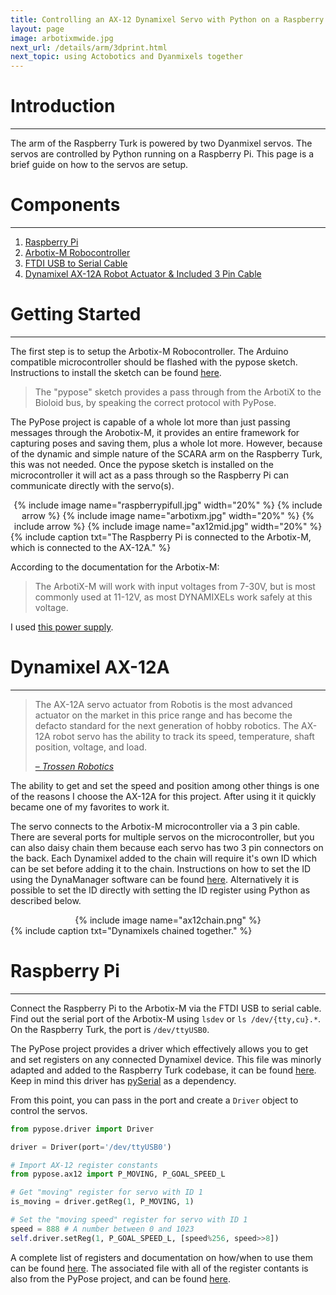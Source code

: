 ```yaml
---
title: Controlling an AX-12 Dynamixel Servo with Python on a Raspberry Pi
layout: page
image: arbotixmwide.jpg
next_url: /details/arm/3dprint.html
next_topic: using Actobotics and Dyanmixels together
---
```


# Introduction
---

The arm of the Raspberry Turk is powered by two Dyanmixel servos. The servos are controlled by Python running on a Raspberry Pi. This page is a brief guide on how to the servos are setup.

# Components
---

1. [Raspberry Pi](http://www.microcenter.com/product/460968/Raspberry_Pi_3_Model_B)
2. [Arbotix-M Robocontroller](http://www.trossenrobotics.com/p/arbotix-robot-controller.aspx)
3. [FTDI USB to Serial Cable](http://www.trossenrobotics.com/store/p/6406-FTDI-Cable-5V.aspx)
4. [Dynamixel AX-12A Robot Actuator & Included 3 Pin Cable](http://www.trossenrobotics.com/dynamixel-ax-12-robot-actuator.aspx)

# Getting Started
---

The first step is to setup the Arbotix-M Robocontroller. The Arduino compatible microcontroller should be flashed with the pypose sketch. Instructions to install the sketch can be found [here](http://vanadiumlabs.github.io/arbotix/#arbotixsetup).

> The "pypose" sketch provides a pass through from the ArbotiX to the Bioloid bus, by speaking the correct protocol with PyPose.

The PyPose project is capable of a whole lot more than just passing messages through the Arobotix-M, it provides an entire framework for capturing poses and saving them, plus a whole lot more. However, because of the dynamic and simple nature of the SCARA arm on the Raspberry Turk, this was not needed. Once the pypose sketch is installed on the microcontroller it will act as a pass through so the Raspberry Pi can communicate directly with the servo(s).

<center>
	{% include image name="raspberrypifull.jpg" width="20%" %}
	{% include arrow %}
	{% include image name="arbotixm.jpg" width="20%" %}
	{% include arrow %}
	{% include image name="ax12mid.jpg" width="20%" %}
</center>
{% include caption txt="The Raspberry Pi is connected to the Arbotix-M, which is connected to the AX-12A." %}

According to the documentation for the Arbotix-M:
> The ArbotiX-M will work with input voltages from 7-30V, but is most commonly used at 11-12V, as most DYNAMIXELs work safely at this voltage.

I used [this power supply](https://www.amazon.com/gp/product/B0194B7XT6/ref=oh_aui_detailpage_o00_s00?ie=UTF8&psc=1).

# Dynamixel AX-12A
---

> The AX-12A servo actuator from Robotis is the most advanced actuator on the market in this price range and has become the defacto standard for the next generation of hobby robotics. The AX-12A robot servo has the ability to track its speed, temperature, shaft position, voltage, and load.
>
> [– _Trossen Robotics_](http://www.trossenrobotics.com/dynamixel-ax-12-robot-actuator.aspx)

The ability to get and set the speed and position among other things is one of the reasons I choose the AX-12A for this project. After using it it quickly became one of my favorites to work it.

The servo connects to the Arbotix-M microcontroller via a 3 pin cable. There are several ports for multiple servos on the microcontroller, but you can also daisy chain them because each servo has two 3 pin connectors on the back. Each Dynamixel added to the chain will require it's own ID which can be set before adding it to the chain. Instructions on how to set the ID using the DynaManager software can be found [here](http://learn.trossenrobotics.com/arbotix/1-using-the-tr-dynamixel-servo-tool#&panel1-1). Alternatively it is possible to set the ID directly with setting the ID register using Python as described below.

<center>{% include image name="ax12chain.png" %}</center>
{% include caption txt="Dynamixels chained together." %}

# Raspberry Pi
---

Connect the Raspberry Pi to the Arbotix-M via the FTDI USB to serial cable. Find out the serial port of the Arbotix-M using `lsdev` or `ls /dev/{tty,cu}.*`. On the Raspberry Turk, the port is `/dev/ttyUSB0`.

The PyPose project provides a driver which effectively allows you to get and set registers on any connected Dynamixel device. This file was minorly adapted and added to the Raspberry Turk codebase, it can be found [here](https://github.com/joeymeyer/raspberryturk/blob/master/raspberryturk/embedded/motion/pypose/driver.py). Keep in mind this driver has [pySerial](https://pythonhosted.org/pyserial/) as a dependency.

From this point, you can pass in the port and create a `Driver` object to control the servos.

```python
from pypose.driver import Driver

driver = Driver(port='/dev/ttyUSB0')

# Import AX-12 register constants
from pypose.ax12 import P_MOVING, P_GOAL_SPEED_L

# Get "moving" register for servo with ID 1
is_moving = driver.getReg(1, P_MOVING, 1)

# Set the "moving speed" register for servo with ID 1
speed = 888 # A number between 0 and 1023
self.driver.setReg(1, P_GOAL_SPEED_L, [speed%256, speed>>8])
```

A complete list of registers and documentation on how/when to use them can be found [here](http://support.robotis.com/en/product/actuator/dynamixel/ax_series/dxl_ax_actuator.htm). The associated file with all of the register contants is also from the PyPose project, and can be found [here](https://github.com/joeymeyer/raspberryturk/blob/master/raspberryturk/embedded/motion/pypose/ax12.py).
